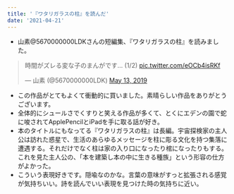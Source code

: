 ```yaml
---
title: '『ワタリガラスの柱』を読んだ'
date: '2021-04-21'
---
```


- 山素@5670000000LDKさんの短編集、『ワタリガラスの柱』を読みました。

<blockquote class="twitter-tweet"><p lang="ja" dir="ltr">時間がズレる変な子のまんがです… (1/2) <a href="https://t.co/eOCb4isRKf">pic.twitter.com/eOCb4isRKf</a></p>&mdash; 山素 (@5670000000LDK) <a href="https://twitter.com/5670000000LDK/status/1127940912783417350?ref_src=twsrc%5Etfw">May 13, 2019</a></blockquote>

- この作品がとてもよくて衝動的に買いました。素晴らしい作品をありがとうございます。
- 全体的にシュールさでくすりと笑える作品が多くて、とくにエデンの園で蛇に唆されてApplePencilとiPadを手に取る話が好き。
- 本のタイトルにもなってる『ワタリガラスの柱』は長編。宇宙探検家の主人公は訪れた惑星で、生活のあらゆるメッセージを柱に彫る文化を持つ集落に遭遇する。それだけでなく柱は家の入り口になったり棺になったりもする。これを見た主人公の、「本を建築し本の中に生きる種族」という形容の仕方がよかった。
- こういう表現好きです。隠喩なのかな。言葉の意味がすっと拡張される感覚が気持ちいい。詩を読んでいい表現を見つけた時の気持ちに近い。
